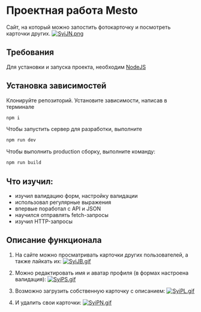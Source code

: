 # Проектная работа Mesto
Сайт, на который можно запостить фотокарточку и посмотреть карточки других.
[![SyiJN.png](https://s11.gifyu.com/images/SyiJN.png)](https://gifyu.com/image/SyiJN)

## Требования
Для установки и запуска проекта, необходим [NodeJS](https://nodejs.org/)
## Установка зависимостей
Клонируйте репозиторий. Установите зависимости, написав в терминале
```sh
npm i
```

Чтобы запустить сервер для разработки, выполните
```sh
npm run dev
```

Чтобы выполнить production сборку, выполните команду: 
```sh
npm run build
```
## Что изучил:
- изучил валидацию форм, настройку валидации
- использовал регулярные выражения
- впервые поработал с API и JSON
- научился отправлять fetch-запросы
- изучил HTTP-запросы

## Описание функционала
1) На сайте можно просматривать карточки других пользователей, а также лайкать их:
[![SyiJB.gif](https://s11.gifyu.com/images/SyiJB.gif)](https://gifyu.com/image/SyiJB)

2) Можно редактировать имя и аватар профиля (в формах настроена валидация):
[![SyiPS.gif](https://s1.gifyu.com/images/SyiPS.gif)](https://gifyu.com/image/SyiPS)

3) Возможно загрузить собственную карточку с описанием:
[![SyiPL.gif](https://s11.gifyu.com/images/SyiPL.gif)](https://gifyu.com/image/SyiPL)

4) И удалить свои карточки:
[![SyiPN.gif](https://s11.gifyu.com/images/SyiPN.gif)](https://gifyu.com/image/SyiPN)

